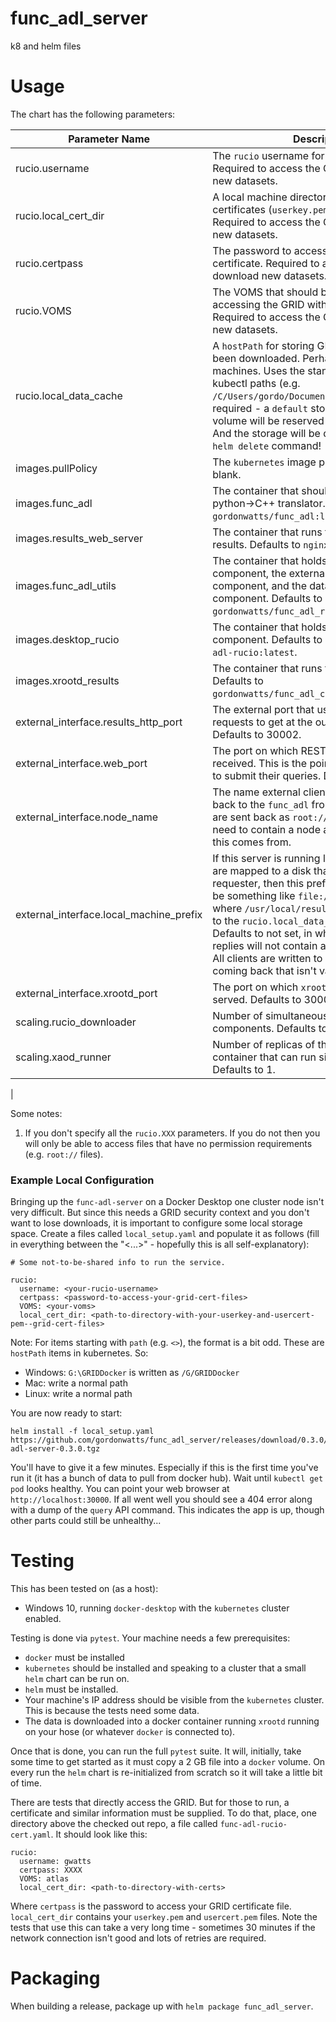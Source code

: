 # func_adl_server

k8 and helm files

# Usage

The chart has the following parameters:

| Parameter Name | Description |
| -------------- | ----------- |
| rucio.username | The `rucio` username for accessing the grid. Required to access the GRID to download new datasets. |
| rucio.local_cert_dir | A local machine directory that contains GRID certificates (`userkey.pem` and `usercert.pem`). Required to access the GRID to download new datasets. |
| rucio.certpass | The password to access the `userkey.pem` certificate. Required to access the GRID to download new datasets. |
| rucio.VOMS | The VOMS that should be connected to when accessing the GRID with the given certificate. Required to access the GRID to download new datasets. |
| rucio.local_data_cache | A `hostPath` for storing GRID data that has been downloaded. Perhaps only good for test machines. Uses the standard format for kubectl paths (e.g. `/C/Users/gordo/Documents/GRIDDS`). Not required - a `default` storage class persistent volume will be reserved if this isn't specified. And the storage will be deleted if you use a `helm delete` command! |
| images.pullPolicy | The `kubernetes` image pull policy. Defaults to blank. |
| images.func_adl | The container that should be pulled to run the python->C++ translator. Defaults to `gordonwatts/func_adl:latest`. |
| images.results_web_server | The container that runs the html server for results. Defaults to `nginx:stable`. |
| images.func_adl_utils | The container that holds the ingester component, the externally facing REST api component, and the database status component. Defaults to `gordonwatts/func_adl_request_broker:latest`. |
| images.desktop_rucio | The container that holds the rucio downloader component. Defaults to `gordonwatts/func-adl-rucio:latest`. |
| images.xrootd_results | The container that runs the `xrootd` server. Defaults to `gordonwatts/func_adl_cpp_runner:latest`. |
| external_interface.results_http_port | The external port that users can use http requests to get at the output `root` files. Defaults to 30002. |
| external_interface.web_port | The port on which REST api requests are received. This is the point external clients use to submit their queries. Defaults to 30000. |
| external_interface.node_name | The name external clients should use to get back to the `func_adl` front end. Query results are sent back as `root://` or `http://` uri's and need to contain a node address. This is where this comes from. |
| external_interface.local_machine_prefix | If this server is running locally, and the results are mapped to a disk that is viewable by the requester, then this prefix is useful. It should be something like `file:///usr/local/results` where `/usr/local/results` have been mapped to the `rucio.local_data_cache` (see setting). Defaults to not set, in which case the query replies will not contain a `localfiles` member. All clients are written to deal with a local files coming back that isn't valid. |
| external_interface.xrootd_port | The port on which `xrootd` accesses for files is served. Defaults to 30001. |
| scaling.rucio_downloader | Number of simultaneous `rucio` downloader components. Defaults to 1. |
| scaling.xaod_runner| Number of replicas of the `xAOD` -> columns container that can run simultaneously. Defaults to 1. |
| 



Some notes:
1. If you don't specify all the `rucio.XXX` parameters. If you do not then you will only be able to access files that have no permission requirements (e.g. `root://` files).

### Example Local Configuration

Bringing up the `func-adl-server` on a Docker Desktop one cluster node isn't very difficult.
   But since this needs a GRID security context and you don't want to lose downloads, it is
   important to configure some local storage space. Create a files called `local_setup.yaml`
   and populate it as follows (fill in everything between the "<...>" - hopefully this is 
   all self-explanatory):

```
# Some not-to-be-shared info to run the service.

rucio:
  username: <your-rucio-username>
  certpass: <password-to-access-your-grid-cert-files>
  VOMS: <your-voms>
  local_cert_dir: <path-to-directory-with-your-userkey-and-usercert-pem--grid-cert-files>
```

Note: For items starting with `path` (e.g. `<>`), the format is a bit odd. These are `hostPath` items in kubernetes. So:

- Windows: `G:\GRIDDocker` is written as `/G/GRIDDocker`
- Mac: write a normal path
- Linux: write a normal path

You are now ready to start:

```
helm install -f local_setup.yaml https://github.com/gordonwatts/func_adl_server/releases/download/0.3.0/func-adl-server-0.3.0.tgz
```

You'll have to give it a few minutes. Especially if this is the first time you've run it (it has a bunch of data to pull from docker hub).
Wait until `kubectl get pod` looks healthy. You can point your web browser at `http://localhost:30000`. If all went well you should see a 404 error
along with a dump of the `query` API command. This indicates the app is up, though other parts could still be unhealthy...

# Testing

This has been tested on (as a host):

- Windows 10, running `docker-desktop` with the `kubernetes` cluster enabled.

Testing is done via `pytest`. Your machine needs a few prerequisites:

- `docker` must be installed
- `kubernetes` should be installed and speaking to a cluster that a small `helm` chart can be run on.
- `helm` must be installed.
- Your machine's IP address should be visible from the `kubernetes` cluster. This is because the tests need some data.
- The data is downloaded into a docker container running `xrootd` running on your
  hose (or whatever `docker` is connected to).

Once that is done, you can run the full `pytest` suite. It will, initially, take some time to get started as it must copy a 2 GB file into a `docker` volume.
On every run the `helm` chart is re-initialized from scratch so it will take a little bit of time.

There are tests that directly access the GRID. But for those to run, a certificate and similar information must be supplied. To do that, place, one
directory above the checked out repo, a file called `func-adl-rucio-cert.yaml`. It should look like this:

```
rucio:
  username: gwatts
  certpass: XXXX
  VOMS: atlas
  local_cert_dir: <path-to-directory-with-certs>
```

Where `certpass` is the password to access your GRID certificate file. `local_cert_dir` contains your `userkey.pem` and `usercert.pem` files.
Note the tests that use this can take a very long time - sometimes 30 minutes if the network connection isn't good and lots of retries are
required.

# Packaging

When building a release, package up with `helm package func_adl_server`.
